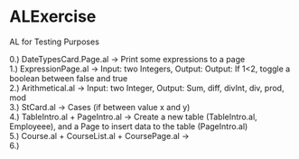 # ALExercise
AL for Testing Purposes

0.) DateTypesCard.Page.al -> Print some expressions to a page \
1.) ExpressionPage.al -> Input: two Integers, Output: Output: If 1<2, toggle a boolean between false and true \
2.) Arithmetical.al -> Input: two Integer, Output: Sum, diff, divInt, div, prod, mod \
3.) StCard.al -> Cases (if between value x and y) \
4.) TableIntro.al + PageIntro.al -> Create a new table (TableIntro.al, Employeee), and a Page to insert data to the table (PageIntro.al) \
5.) Course.al + CourseList.al + CoursePage.al -> \
6.)
